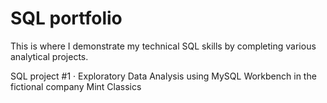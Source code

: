 # SQL portfolio

This is where I demonstrate my technical SQL skills by completing various analytical projects.

SQL project #1 · Exploratory Data Analysis using MySQL Workbench in the fictional company Mint Classics
